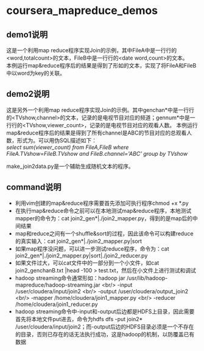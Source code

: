 # coursera_mapreduce_demos
## demo1说明
这是一个利用map reduce程序实现Join的示例，其中FileA中是一行行的<word,totalcount>的文本，FileB中是一行行的<date word,count>的文本。<br/>
本例运行map&reduce程序后的结果是得到了形如<date word count totalcount>的文本，实现了将FileA和FileB中以word为key的关联。<br/>

## demo2说明
这是另外一个利用map reduce程序实现Join的示例。其中genchan\*中是一行行的<TVshow,channel>的文本，记录的是电视节目对应的频道；gennum\*中是一行行的<TVshow,viewer_count>，记录的是电视节目对应的观看人数。
本例运行map&reduce程序后的结果是得到了所有channel是ABC的节目对应的总观看人数，形式为<TVshow viewer_count>。可以用伪SQL描述如下：<br/>
*select sum(viewer_count) from FileA,FileB where FileA.TVshow=FileB.TVshow and FileB.channel='ABC' group by TVshow*<br/>

make_join2data.py是一个辅助生成随机文本的程序。

## command说明
- 利用vim创建的map&reduce程序需要首先添加可执行程序chmod +x \*.py
- 在执行map&reduce命令之前可以在本地测试map&reduce程序，本地测试mapper的命令为：cat join2_gen*|./join2_mapper.py，得到的是map后的中间结果
- map和reduce之间有一个shuffle&sort的过程，因此该命令可以构建reduce的真实输入：cat join2_gen*|./join2_mapper.py|sort
- 如果map程序没问题，可以进一步测试reduce程序，命令为：cat join2_gen*|./join2_mapper.py|sort|./join2_reducer.py
- 如果文件过大，可以cat文件中的一部分到一个小文件，如cat join2_genchanB.txt |head -100 > test.txt，然后在小文件上进行测试和调试
- hadoop streaming命令通常形如：hadoop jar /usr/lib/hadoop-mapreduce/hadoop-streaming.jar \<br/>
    -input /user/cloudera/input/join2 \<br/>
    -output /user/cloudera/output_join2 \<br/>
    -mapper /home/cloudera/join1_mapper.py \<br/>
    -reducer /home/cloudera/join1_reducer.py<br/>
- hadoop streaming命令中-input和-output后边都是HDFS上目录，因此需要首先将本地文件put进去，命令为hdfs dfs -put join2* /user/cloudera/input/join2；而-output后边的HDFS目录必须是一个不存在的目录，否则已存在的话无法执行成功，这是hadoop的机制，以防覆盖已有数据
